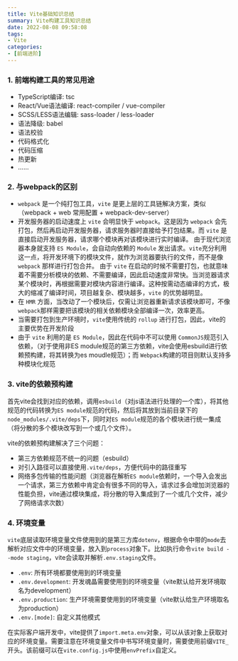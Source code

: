 ```yaml
---
title: Vite基础知识总结
summary: Vite构建工具知识总结
date: 2022-08-08 09:58:08
tags:
- Vite
categories:
- [前端进阶]
---
```


### 1. 前端构建工具的常见用途
- TypeScript编译: tsc
- React/Vue语法编译: react-compiler / vue-compiler
- SCSS/LESS语法编辑: sass-loader / less-loader
- 语法降级: babel
- 语法校验
- 代码格式化
- 代码压缩
- 热更新
- ......

### 2. 与webpack的区别
- `webpack` 是一个纯打包工具，`vite` 是更上层的工具链解决方案，类似（webpack + web 常用配置 + webpack-dev-server）
- 开发服务器的启动速度上 `vite` 会明显快于 `webpack`。这是因为 `webpack` 会先打包，然后再启动开发服务器，请求服务器时直接给予打包结果。而 `vite` 是直接启动开发服务器，请求哪个模块再对该模块进行实时编译。
由于现代浏览器本身就支持 `ES Module`，会自动向依赖的 `Module` 发出请求。`vite`充分利用这一点，将开发环境下的模块文件，就作为浏览器要执行的文件，而不是像 `webpack` 那样进行打包合并。
由于 `vite` 在启动的时候不需要打包，也就意味着不需要分析模块的依赖、不需要编译，因此启动速度非常快。当浏览器请求某个模块时，再根据需要对模块内容进行编译。这种按需动态编译的方式，极大的缩减了编译时间，项目越复杂、模块越多，`vite` 的优势越明显。
- 在 `HMR` 方面，当改动了一个模块后，仅需让浏览器重新请求该模块即可，不像 `webpack`那样需要把该模块的相关依赖模块全部编译一次，效率更高。
- 当需要打包到生产环境时，`vite`使用传统的 `rollup` 进行打包，因此，vite的主要优势在开发阶段
- 由于 `vite` 利用的是 `ES Module`，因此在代码中不可以使用 `CommonJS`规范引入依赖，（对于使用非ES module规范的第三方依赖，vite会使用esbuild进行依赖预构建，将其转换为es moudle规范）；而 `Webpack`构建的项目则默认支持多种模块化规范


### 3. vite的依赖预构建
首先vite会找到对应的依赖，调用`esbuild`（对js语法进行处理的一个库），将其他规范的代码转换为`ES module`规范的代码，然后将其放到当前目录下的 `node_modules/.vite/deps`下，同时对`ES module`规范的各个模块进行统一集成（将分散的多个模块改写到一个或几个文件）。

vite的依赖预构建解决了三个问题：
- 第三方依赖规范不统一的问题（esbuild）
- 对引入路径可以直接使用`.vite/deps`，方便代码中的路径重写
- 网络多包传输的性能问题（浏览器在解析`ES module`依赖时，一个导入会发出一个请求，第三方依赖中肯定会有很多不同的导入，请求过多会增加浏览器的性能负担，vite通过模块集成，将分散的导入集成到了一个或几个文件，减少了网络请求次数）

### 4. 环境变量
`vite`底层读取环境变量文件使用到的是第三方库`dotenv`，根据命令中带的`mode`去解析对应文件中的环境变量，放入到`process`对象下。比如执行命令`vite build --mode staging`，vite会读取并解析`.env.staging`文件。
- `.env`: 所有环境都要使用到的环境变量
- `.env.development`: 开发魂晶需要使用到的环境变量（vite默认给开发环境取名为development）
- `.env.production`: 生产环境需要使用到的环境变量（vite默认给生产环境取名为production）
- `.env.[mode]`: 自定义其他模式

在实际客户端开发中，vite提供了`import.meta.env`对象，可以从该对象上获取对应的环境变量。需要注意在环境变量文件中书写环境变量时，需要使用前缀`VITE_`开头。该前缀可以在`vite.config.js`中使用`envPrefix`自定义。